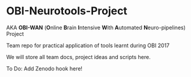 # OBI-Neurotools-Project 
AKA **OBI-WAN** (**O**nline **B**rain **I**ntensive **W**ith **A**utomated **N**euro-pipelines) Project

Team repo for practical application of tools learnt during OBI 2017

We will store all team docs, project ideas and scripts here.

To Do: Add Zenodo hook here!
